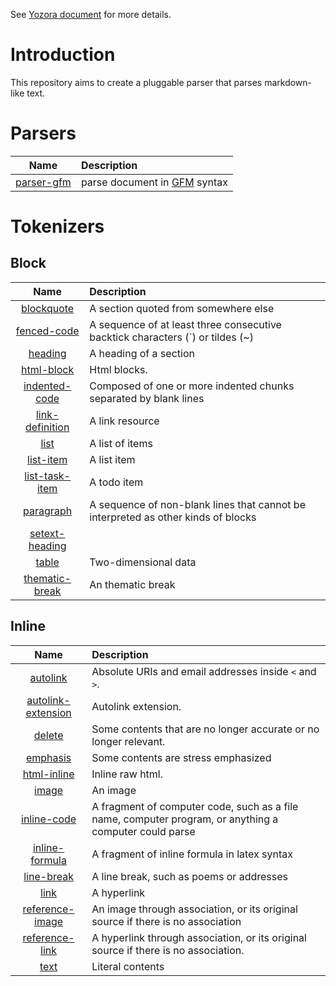 
See [Yozora document][yozora-docs] for more details.


# Introduction

This repository aims to create a pluggable parser that parses markdown-like text.


# Parsers

   Name           | Description
  :--------------:|:----------------------
   [parser-gfm][] | parse document in [GFM][] syntax


<!-- Parsers link definitions -->
[parser-gfm]: https://github.com/guanghechen/yozora/tree/master/packages/parser-gfm#readme

# Tokenizers

## Block

   Name                     | Description
  :------------------------:|:--------------
   [blockquote][]           | A section quoted from somewhere else
   [fenced-code][]          | A sequence of at least three consecutive backtick characters (`) or tildes (~)
   [heading][]              | A heading of a section
   [html-block][]           | Html blocks.
   [indented-code][]        | Composed of one or more indented chunks separated by blank lines
   [link-definition][]      | A link resource
   [list][]                 | A list of items
   [list-item][]            | A list item
   [list-task-item][]       | A todo item
   [paragraph][]            | A sequence of non-blank lines that cannot be interpreted as other kinds of blocks
   [setext-heading][]       |
   [table][]                | Two-dimensional data
   [thematic-break][]       | An thematic break


<!-- Block tokenizers link definitions -->
[blockquote]: https://github.com/guanghechen/yozora/tree/master/tokenizers/blockquote#readme
[fenced-code]: https://github.com/guanghechen/yozora/tree/master/tokenizers/fenced-code#readme
[heading]: https://github.com/guanghechen/yozora/tree/master/tokenizers/heading#readme
[html-block]: https://github.com/guanghechen/yozora/tree/master/tokenizers/html-block#readme
[indented-code]: https://github.com/guanghechen/yozora/tree/master/tokenizers/indented-code#readme
[link-definition]: https://github.com/guanghechen/yozora/tree/master/tokenizers/link-definition#readme
[list]: https://github.com/guanghechen/yozora/tree/master/tokenizers/list#readme
[list-item]: https://github.com/guanghechen/yozora/tree/master/tokenizers/list-item#readme
[list-task-item]: https://github.com/guanghechen/yozora/tree/master/tokenizers/list-task-item#readme
[paragraph]: https://github.com/guanghechen/yozora/tree/master/tokenizers/paragraph#readme
[setext-heading]: https://github.com/guanghechen/yozora/tree/master/tokenizers/setext-heading#readme
[table]: https://github.com/guanghechen/yozora/tree/master/tokenizers/table#readme
[thematic-break]: https://github.com/guanghechen/yozora/tree/master/tokenizers/thematic-break#readme

## Inline

   Name                     | Description
  :------------------------:|:--------------
   [autolink][]             | Absolute URIs and email addresses inside `<` and `>`.
   [autolink-extension][]   | Autolink extension.
   [delete][]               | Some contents that are no longer accurate or no longer relevant.
   [emphasis][]             | Some contents are stress emphasized
   [html-inline][]          | Inline raw html.
   [image][]                | An image
   [inline-code][]          | A fragment of computer code, such as a file name, computer program, or anything a computer could parse
   [inline-formula][]       | A fragment of inline formula in latex syntax
   [line-break][]           | A line break, such as poems or addresses
   [link][]                 | A hyperlink
   [reference-image][]      | An image through association, or its original source if there is no association
   [reference-link][]       | A hyperlink through association, or its original source if there is no association.
   [text][]                 | Literal contents


<!-- Inline tokenizers link definitions -->
[autolink]: https://github.com/guanghechen/yozora/tree/master/tokenizers/autolink#readme
[autolink-extension]: https://github.com/guanghechen/yozora/tree/master/tokenizers/autolink-extension#readme
[delete]: https://github.com/guanghechen/yozora/tree/master/tokenizers/delete#readme
[emphasis]: https://github.com/guanghechen/yozora/tree/master/tokenizers/emphasis#readme
[html-inline]: https://github.com/guanghechen/yozora/tree/master/tokenizers/html-inline#readme
[image]: https://github.com/guanghechen/yozora/tree/master/tokenizers/image#readme
[inline-code]: https://github.com/guanghechen/yozora/tree/master/tokenizers/inline-code#readme
[inline-formula]: https://github.com/guanghechen/yozora/tree/master/tokenizers/inline-formula#readme
[line-break]: https://github.com/guanghechen/yozora/tree/master/tokenizers/line-break#readme
[link]: https://github.com/guanghechen/yozora/tree/master/tokenizers/link#readme
[reference-image]: https://github.com/guanghechen/yozora/tree/master/tokenizers/reference-image#readme
[reference-link]: https://github.com/guanghechen/yozora/tree/master/tokenizers/reference-link#readme
[text]: https://github.com/guanghechen/yozora/tree/master/tokenizers/text#readme



<!-- Other external link definitions -->
[yozora-docs]: https://yozora.guanghechen.com/docs
[GFM]: https://github.github.com/gfm
